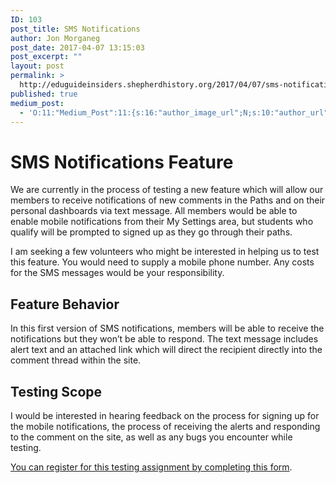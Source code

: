 ```yaml
---
ID: 103
post_title: SMS Notifications
author: Jon Morganeg
post_date: 2017-04-07 13:15:03
post_excerpt: ""
layout: post
permalink: >
  http://eduguideinsiders.shepherdhistory.org/2017/04/07/sms-notifications/
published: true
medium_post:
  - 'O:11:"Medium_Post":11:{s:16:"author_image_url";N;s:10:"author_url";N;s:11:"byline_name";N;s:12:"byline_email";N;s:10:"cross_link";N;s:2:"id";N;s:21:"follower_notification";N;s:7:"license";N;s:14:"publication_id";N;s:6:"status";N;s:3:"url";N;}'
---
```

<h1>SMS Notifications Feature</h1>
<p></p>
<p>We are currently in the process of testing a new feature which will allow our members to receive notifications of new comments in the Paths and on their personal dashboards via text message. All members would be able to enable mobile notifications from their My Settings area, but students who qualify will be prompted to signed up as they go through their paths.</p>
<p></p>
<p>I am seeking a few volunteers who might be interested in helping us to test this feature. You would need to supply a mobile phone number. Any costs for the SMS messages would be your responsibility.</p>
<h2>Feature Behavior</h2>
<p>In this first version of SMS notifications, members will be able to receive the notifications but they won’t be able to respond. The text message includes alert text and an attached link which will direct the recipient directly into the comment thread within the site.</p>
<h2>Testing Scope</h2>
<p>I would be interested in hearing feedback on the process for signing up for the mobile notifications, the process of receiving the alerts and responding to the comment on the site, as well as any bugs you encounter while testing.</p>
<p></p>
<p><a href="https://goo.gl/forms/Xk5waJckUkEqPPZJ2">You can register for this testing assignment by completing this form</a>.</p>